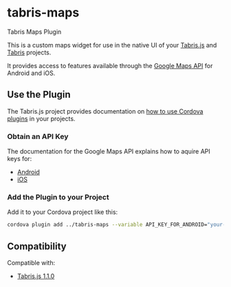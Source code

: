 # tabris-maps
Tabris Maps Plugin

This is a custom maps widget for use in the native UI of your [Tabris.js](https://tabrisjs.com) and [Tabris](http://developer.eclipsesource.com/tabris/) projects.

It provides access to features available through the [Google Maps API](https://developers.google.com/maps/) for Android and iOS.

## Use the Plugin

The Tabris.js project provides documentation on [how to use Cordova plugins](https://tabrisjs.com/documentation/latest/cordova) in your projects.

### Obtain an API Key

The documentation for the Google Maps API explains how to aquire API keys for:
 * [Android](https://developers.google.com/maps/documentation/android/signup)
 * [iOS](https://developers.google.com/maps/documentation/ios/intro)

### Add the Plugin to your Project
Add it to your Cordova project like this:
```bash
cordova plugin add ../tabris-maps --variable API_KEY_FOR_ANDROID="your-android-maps-api-key-here"
```

## Compatibility
Compatible with:
 * [Tabris.js 1.1.0](https://github.com/eclipsesource/tabris-js/releases/tag/v1.1.0)
 
